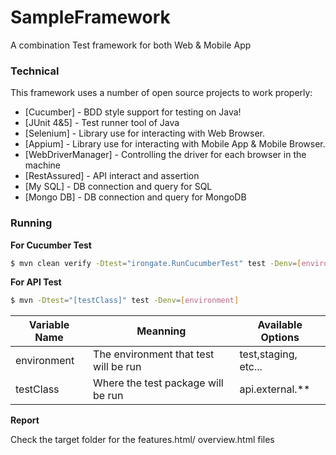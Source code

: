 # SampleFramework
A combination Test framework for both Web &amp; Mobile App

### Technical

This framework uses a number of open source projects to work properly:

* [Cucumber] - BDD style support for testing on Java!
* [JUnit 4&5] - Test runner tool of Java
* [Selenium] - Library use for interacting with Web Browser.
* [Appium] - Library use for interacting with Mobile App & Mobile Browser.
* [WebDriverManager] - Controlling the driver for each browser in the machine
* [RestAssured] - API interact and assertion
* [My SQL] - DB connection and query for SQL
* [Mongo DB] - DB connection and query for MongoDB


### Running

**For Cucumber Test**
```sh
$ mvn clean verify -Dtest="irongate.RunCucumberTest" test -Denv=[environment] -Dlocation=[location] "-Dcucumber.options=--tags \"[tagName]\"" 
```


**For API Test**

```sh
$ mvn -Dtest="[testClass]" test -Denv=[environment]
```

| Variable Name | Meanning                                                        | Available Options               |
|---------------|-----------------------------------------------------------------|--------------------------       |
| environment   | The environment that test will be run                           | test,staging, etc...        |
| testClass     | Where the test package will be run                              | api.external.**        |


**Report**

Check the target folder for the features.html/ overview.html files
